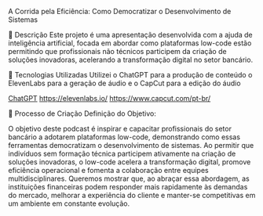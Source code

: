 A Corrida pela Eficiência:  Como Democratizar o Desenvolvimento de Sistemas

📒 Descrição
Este projeto é uma apresentação desenvolvida com a ajuda de inteligência artificial, focada em abordar como plataformas low-code estão permitindo que profissionais não técnicos participem da criação de soluções inovadoras, acelerando a transformação digital no setor bancário.


🤖 Tecnologias Utilizadas
Utilizei o ChatGPT para a produção de conteúdo o ElevenLabs para a geração de áudio e o CapCut para a edição do áudio

[ChatGPT](https://chatgpt.com/)
https://elevenlabs.io/
https://www.capcut.com/pt-br/

🧐 Processo de Criação
Definição do Objetivo:

O objetivo deste podcast é inspirar e capacitar profissionais do setor bancário a adotarem plataformas low-code, demonstrando como essas ferramentas democratizam o desenvolvimento de sistemas. Ao permitir que indivíduos sem formação técnica participem ativamente na criação de soluções inovadoras, o low-code acelera a transformação digital, promove eficiência operacional e fomenta a colaboração entre equipes multidisciplinares. Queremos mostrar que, ao abraçar essa abordagem, as instituições financeiras podem responder mais rapidamente às demandas do mercado, melhorar a experiência do cliente e manter-se competitivas em um ambiente em constante evolução.
